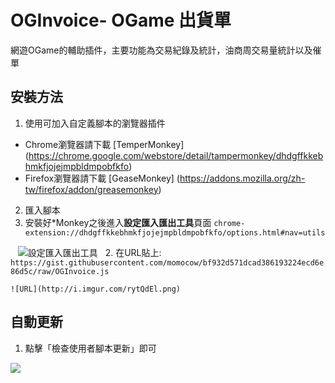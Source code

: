 # OGInvoice- OGame 出貨單
網遊OGame的輔助插件，主要功能為交易紀錄及統計，油商周交易量統計以及催單

## 安裝方法
1. 使用可加入自定義腳本的瀏覽器插件
  - Chrome瀏覽器請下載 [TemperMonkey] (https://chrome.google.com/webstore/detail/tampermonkey/dhdgffkkebhmkfjojejmpbldmpobfkfo)
  - Firefox瀏覽器請下載 [GeaseMonkey] (https://addons.mozilla.org/zh-tw/firefox/addon/greasemonkey)

2. 匯入腳本
  1. 安裝好\*Monkey之後進入**設定匯入匯出工具**頁面 `chrome-extension://dhdgffkkebhmkfjojejmpbldmpobfkfo/options.html#nav=utils`  
  
    ![設定匯入匯出工具](http://i.imgur.com/92ceugE.png)
  
  2. 在URL貼上: `https://gist.githubusercontent.com/momocow/bf932d571dcad386193224ecd6e86d5c/raw/OGInvoice.js`

    ![URL](http://i.imgur.com/rytQdEl.png)

## 自動更新
1. 點擊「檢查使用者腳本更新」即可

  <img src='http://imgur.com/FPGKocE.png'>
